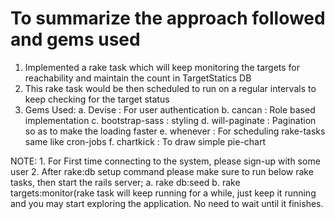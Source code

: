 # To summarize the approach followed and gems used
1. Implemented a rake task which will keep monitoring the targets for reachability and maintain the count in TargetStatics DB
2. This rake task would be then scheduled to run on a regular intervals to keep checking for the target status
3. Gems Used:
  a. Devise : For user authentication
  b. cancan : Role based implementation
  c. bootstrap-sass : styling 
  d. will-paginate : Pagination so as to make the loading faster
  e. whenever : For scheduling rake-tasks same like cron-jobs
  f. chartkick : To draw simple pie-chart

NOTE: 1. For First time connecting to the system, please sign-up with some user
      2. After rake:db setup command please make sure to run below rake tasks, then start the rails server;
            a. rake db:seed
            b. rake targets:monitor(rake task will keep running for a while, just keep it running and you may start exploring the application. No need to wait until it finishes.
